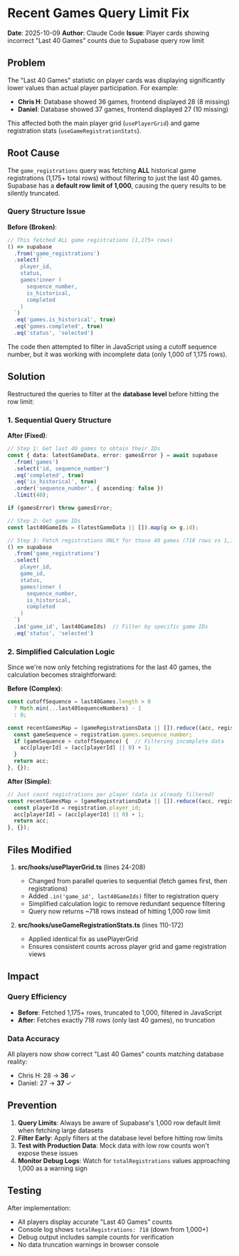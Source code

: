 # Recent Games Query Limit Fix

**Date**: 2025-10-09
**Author**: Claude Code
**Issue**: Player cards showing incorrect "Last 40 Games" counts due to Supabase query row limit

## Problem

The "Last 40 Games" statistic on player cards was displaying significantly lower values than actual player participation. For example:

- **Chris H**: Database showed 36 games, frontend displayed 28 (8 missing)
- **Daniel**: Database showed 37 games, frontend displayed 27 (10 missing)

This affected both the main player grid (`usePlayerGrid`) and game registration stats (`useGameRegistrationStats`).

## Root Cause

The `game_registrations` query was fetching **ALL** historical game registrations (1,175+ total rows) without filtering to just the last 40 games. Supabase has a **default row limit of 1,000**, causing the query results to be silently truncated.

### Query Structure Issue

**Before (Broken)**:
```typescript
// This fetched ALL game registrations (1,175+ rows)
() => supabase
  .from('game_registrations')
  .select(`
    player_id,
    status,
    games!inner (
      sequence_number,
      is_historical,
      completed
    )
  `)
  .eq('games.is_historical', true)
  .eq('games.completed', true)
  .eq('status', 'selected')
```

The code then attempted to filter in JavaScript using a cutoff sequence number, but it was working with incomplete data (only 1,000 of 1,175 rows).

## Solution

Restructured the queries to filter at the **database level** before hitting the row limit:

### 1. Sequential Query Structure

**After (Fixed)**:
```typescript
// Step 1: Get last 40 games to obtain their IDs
const { data: latestGameData, error: gamesError } = await supabase
  .from('games')
  .select('id, sequence_number')
  .eq('completed', true)
  .eq('is_historical', true)
  .order('sequence_number', { ascending: false })
  .limit(40);

if (gamesError) throw gamesError;

// Step 2: Get game IDs
const last40GameIds = (latestGameData || []).map(g => g.id);

// Step 3: Fetch registrations ONLY for those 40 games (718 rows vs 1,175)
() => supabase
  .from('game_registrations')
  .select(`
    player_id,
    game_id,
    status,
    games!inner (
      sequence_number,
      is_historical,
      completed
    )
  `)
  .in('game_id', last40GameIds)  // Filter by specific game IDs
  .eq('status', 'selected')
```

### 2. Simplified Calculation Logic

Since we're now only fetching registrations for the last 40 games, the calculation becomes straightforward:

**Before (Complex)**:
```typescript
const cutoffSequence = last40Games.length > 0
  ? Math.min(...last40SequenceNumbers) - 1
  : 0;

const recentGamesMap = (gameRegistrationsData || []).reduce((acc, registration) => {
  const gameSequence = registration.games.sequence_number;
  if (gameSequence > cutoffSequence) {  // Filtering incomplete data
    acc[playerId] = (acc[playerId] || 0) + 1;
  }
  return acc;
}, {});
```

**After (Simple)**:
```typescript
// Just count registrations per player (data is already filtered)
const recentGamesMap = (gameRegistrationsData || []).reduce((acc, registration) => {
  const playerId = registration.player_id;
  acc[playerId] = (acc[playerId] || 0) + 1;
  return acc;
}, {});
```

## Files Modified

1. **src/hooks/usePlayerGrid.ts** (lines 24-208)
   - Changed from parallel queries to sequential (fetch games first, then registrations)
   - Added `.in('game_id', last40GameIds)` filter to registration query
   - Simplified calculation logic to remove redundant sequence filtering
   - Query now returns ~718 rows instead of hitting 1,000 row limit

2. **src/hooks/useGameRegistrationStats.ts** (lines 110-172)
   - Applied identical fix as usePlayerGrid
   - Ensures consistent counts across player grid and game registration views

## Impact

### Query Efficiency
- **Before**: Fetched 1,175+ rows, truncated to 1,000, filtered in JavaScript
- **After**: Fetches exactly 718 rows (only last 40 games), no truncation

### Data Accuracy
All players now show correct "Last 40 Games" counts matching database reality:
- Chris H: 28 → **36** ✓
- Daniel: 27 → **37** ✓

## Prevention

1. **Query Limits**: Always be aware of Supabase's 1,000 row default limit when fetching large datasets
2. **Filter Early**: Apply filters at the database level before hitting row limits
3. **Test with Production Data**: Mock data with low row counts won't expose these issues
4. **Monitor Debug Logs**: Watch for `totalRegistrations` values approaching 1,000 as a warning sign

## Testing

After implementation:
- All players display accurate "Last 40 Games" counts
- Console log shows `totalRegistrations: 718` (down from 1,000+)
- Debug output includes sample counts for verification
- No data truncation warnings in browser console
